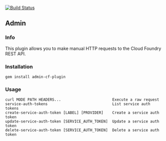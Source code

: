 [![Build Status](https://travis-ci.org/cloudfoundry/admin-cf-plugin.png)](https://travis-ci.org/cloudfoundry/admin-cf-plugin)

## Admin
### Info
This plugin allows you to make manual HTTP requests to the Cloud Foundry REST API.

### Installation
```
gem install admin-cf-plugin
```

### Usage

```
curl MODE PATH HEADERS...                       Execute a raw request
service-auth-tokens                           	List service auth tokens
create-service-auth-token [LABEL] [PROVIDER]  	Create a service auth token
update-service-auth-token [SERVICE_AUTH_TOKEN]	Update a service auth token
delete-service-auth-token [SERVICE_AUTH_TOKEN]	Delete a service auth token
```
